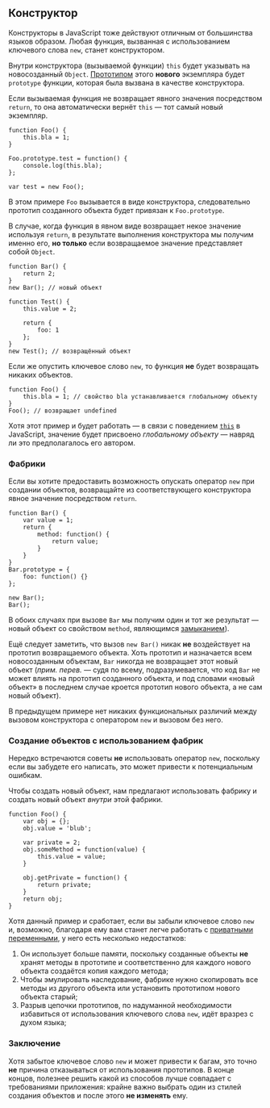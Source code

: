 ## Конструктор

 Конструкторы в JavaScript тоже действуют отличным от большинства языков образом. Любая функция, вызванная с использованием ключевого слова `new`, станет конструктором.

Внутри конструктора (вызываемой функции) `this` будет указывать на новосозданный `Object`. [Прототипом](#object.prototype) этого **нового** экземпляра будет `prototype` функции, которая была вызвана в качестве конструктора.

Если вызываемая функция не возвращает явного значения посредством `return`, то она автоматически вернёт `this` — тот самый новый экземпляр.

    function Foo() {
        this.bla = 1;
    }

    Foo.prototype.test = function() {
        console.log(this.bla);
    };

    var test = new Foo();

В этом примере `Foo` вызывается в виде конструктора, следовательно прототип созданного объекта будет привязан к `Foo.prototype`.

В случае, когда функция в явном виде возвращает некое значение используя `return`, в результате выполнения конструктора мы получим именно его, **но только** если возвращаемое значение представляет собой `Object`.

    function Bar() {
        return 2;
    }
    new Bar(); // новый объект

    function Test() {
        this.value = 2;

        return {
            foo: 1
        };
    }
    new Test(); // возвращённый объект

Если же опустить ключевое слово `new`, то функция **не** будет возвращать никаких объектов.

    function Foo() {
        this.bla = 1; // свойство bla устанавливается глобальному объекту
    }
    Foo(); // возвращает undefined

Хотя этот пример и будет работать — в связи с поведением [`this`](#function.this) в JavaScript, значение будет присвоено *глобальному объекту* — навряд ли это предполагалось его автором.

### Фабрики

Если вы хотите предоставить возможность опускать оператор `new` при создании объектов, возвращайте из соответствующего конструктора явное значение посредством `return`.

    function Bar() {
        var value = 1;
        return {
            method: function() {
                return value;
            }
        }
    }
    Bar.prototype = {
        foo: function() {}
    };

    new Bar();
    Bar();

В обоих случаях при вызове `Bar` мы получим один и тот же результат — новый объект со свойством `method`, являющимся [замыканием](#function.closures)).

Ещё следует заметить, что вызов `new Bar()` никак **не** воздействует на прототип возвращаемого объекта. Хоть прототип и назначается всем новосозданным объектам, `Bar` никогда не возвращает этот новый объект (_прим. перев._ — судя по всему, подразумевается, что код `Bar` не может влиять на прототип созданного объекта, и под словами «новый объект» в последнем случае кроется прототип нового объекта, а не сам новый объект).

В предыдущем примере нет никаких функциональных различий между вызовом конструктора с оператором `new` и вызовом без него.

### Создание объектов с использованием фабрик

Нередко встречаются советы **не** использовать оператор `new`, поскольку если вы забудете его написать, это может привести к потенциальным ошибкам.

Чтобы создать новый объект, нам предлагают использовать фабрику и создать новый объект *внутри* этой фабрики.

    function Foo() {
        var obj = {};
        obj.value = 'blub';

        var private = 2;
        obj.someMethod = function(value) {
            this.value = value;
        }

        obj.getPrivate = function() {
            return private;
        }
        return obj;
    }

Хотя данный пример и сработает, если вы забыли ключевое слово `new` и, возможно, благодаря ему вам станет легче работать с [приватными переменными](#function.closures), у него есть несколько недостатков:

 1. Он использует больше памяти, поскольку созданные объекты **не** хранят методы в прототипе и соответственно для каждого нового объекта создаётся копия каждого метода;
 2. Чтобы эмулировать наследование, фабрике нужно скопировать все методы из другого объекта или установить прототипом нового объекта старый;
 3. Разрыв цепочки прототипов, по надуманной необходимости избавиться от использования ключевого слова `new`, идёт вразрез с духом языка;

### Заключение

Хотя забытое ключевое слово `new` и может привести к багам, это точно **не** причина отказываться от использования прототипов. В конце концов, полезнее решить какой из способов лучше совпадает с требованиями приложения: крайне важно выбрать один из стилей создания объектов и после этого **не изменять** ему.

